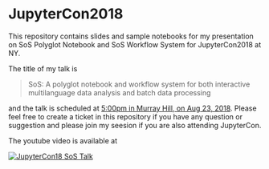 # JupyterCon2018

This repository contains slides and sample notebooks for my presentation on
SoS Polyglot Notebook and SoS Workflow System for JupyterCon2018 at NY.

The title of my talk is

> SoS: A polyglot notebook and workflow system for both interactive multilanguage data analysis and batch data processing

and the talk is scheduled at [5:00pm in Murray Hill, on Aug 23, 2018](https://conferences.oreilly.com/jupyter/jup-ny/schedule/2018-08-23).
Please feel free to create a ticket in this repository if you have any question or suggestion and please join my seesion if you are also attending JupyterCon.

The youtube video is available at 


[![JupyterCon18 SoS Talk](JupyterCon18.png.png)](https://www.youtube.com/watch?v=U75eKosFbp8)


